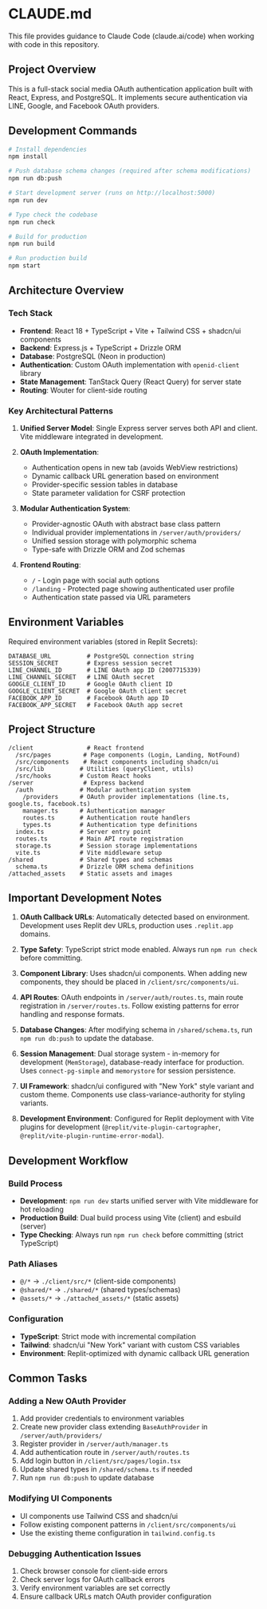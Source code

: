 # CLAUDE.md

This file provides guidance to Claude Code (claude.ai/code) when working with code in this repository.

## Project Overview

This is a full-stack social media OAuth authentication application built with React, Express, and PostgreSQL. It implements secure authentication via LINE, Google, and Facebook OAuth providers.

## Development Commands

```bash
# Install dependencies
npm install

# Push database schema changes (required after schema modifications)
npm run db:push

# Start development server (runs on http://localhost:5000)
npm run dev

# Type check the codebase
npm run check

# Build for production
npm run build

# Run production build
npm start
```

## Architecture Overview

### Tech Stack
- **Frontend**: React 18 + TypeScript + Vite + Tailwind CSS + shadcn/ui components
- **Backend**: Express.js + TypeScript + Drizzle ORM
- **Database**: PostgreSQL (Neon in production)
- **Authentication**: Custom OAuth implementation with `openid-client` library
- **State Management**: TanStack Query (React Query) for server state
- **Routing**: Wouter for client-side routing

### Key Architectural Patterns

1. **Unified Server Model**: Single Express server serves both API and client. Vite middleware integrated in development.

2. **OAuth Implementation**: 
   - Authentication opens in new tab (avoids WebView restrictions)
   - Dynamic callback URL generation based on environment
   - Provider-specific session tables in database
   - State parameter validation for CSRF protection

3. **Modular Authentication System**:
   - Provider-agnostic OAuth with abstract base class pattern
   - Individual provider implementations in `/server/auth/providers/`
   - Unified session storage with polymorphic schema
   - Type-safe with Drizzle ORM and Zod schemas

4. **Frontend Routing**:
   - `/` - Login page with social auth options
   - `/landing` - Protected page showing authenticated user profile
   - Authentication state passed via URL parameters

## Environment Variables

Required environment variables (stored in Replit Secrets):
```
DATABASE_URL          # PostgreSQL connection string
SESSION_SECRET        # Express session secret
LINE_CHANNEL_ID       # LINE OAuth app ID (2007715339)
LINE_CHANNEL_SECRET   # LINE OAuth secret
GOOGLE_CLIENT_ID      # Google OAuth client ID
GOOGLE_CLIENT_SECRET  # Google OAuth client secret
FACEBOOK_APP_ID       # Facebook OAuth app ID
FACEBOOK_APP_SECRET   # Facebook OAuth app secret
```

## Project Structure

```
/client               # React frontend
  /src/pages         # Page components (Login, Landing, NotFound)
  /src/components    # React components including shadcn/ui
  /src/lib          # Utilities (queryClient, utils)
  /src/hooks        # Custom React hooks
/server              # Express backend
  /auth             # Modular authentication system
    /providers      # OAuth provider implementations (line.ts, google.ts, facebook.ts)
    manager.ts      # Authentication manager
    routes.ts       # Authentication route handlers
    types.ts        # Authentication type definitions
  index.ts          # Server entry point
  routes.ts         # Main API route registration
  storage.ts        # Session storage implementations
  vite.ts           # Vite middleware setup
/shared             # Shared types and schemas
  schema.ts         # Drizzle ORM schema definitions
/attached_assets    # Static assets and images
```

## Important Development Notes

1. **OAuth Callback URLs**: Automatically detected based on environment. Development uses Replit dev URLs, production uses `.replit.app` domains.

2. **Type Safety**: TypeScript strict mode enabled. Always run `npm run check` before committing.

3. **Component Library**: Uses shadcn/ui components. When adding new components, they should be placed in `/client/src/components/ui`.

4. **API Routes**: OAuth endpoints in `/server/auth/routes.ts`, main route registration in `/server/routes.ts`. Follow existing patterns for error handling and response formats.

5. **Database Changes**: After modifying schema in `/shared/schema.ts`, run `npm run db:push` to update the database.

6. **Session Management**: Dual storage system - in-memory for development (`MemStorage`), database-ready interface for production. Uses `connect-pg-simple` and `memorystore` for session persistence.

7. **UI Framework**: shadcn/ui configured with "New York" style variant and custom theme. Components use class-variance-authority for styling variants.

8. **Development Environment**: Configured for Replit deployment with Vite plugins for development (`@replit/vite-plugin-cartographer`, `@replit/vite-plugin-runtime-error-modal`).

## Development Workflow

### Build Process
- **Development**: `npm run dev` starts unified server with Vite middleware for hot reloading
- **Production Build**: Dual build process using Vite (client) and esbuild (server)
- **Type Checking**: Always run `npm run check` before committing (strict TypeScript)

### Path Aliases
- `@/*` → `./client/src/*` (client-side components)
- `@shared/*` → `./shared/*` (shared types/schemas)
- `@assets/*` → `./attached_assets/*` (static assets)

### Configuration
- **TypeScript**: Strict mode with incremental compilation
- **Tailwind**: shadcn/ui "New York" variant with custom CSS variables
- **Environment**: Replit-optimized with dynamic callback URL generation

## Common Tasks

### Adding a New OAuth Provider
1. Add provider credentials to environment variables
2. Create new provider class extending `BaseAuthProvider` in `/server/auth/providers/`
3. Register provider in `/server/auth/manager.ts`
4. Add authentication route in `/server/auth/routes.ts`
5. Add login button in `/client/src/pages/login.tsx`
6. Update shared types in `/shared/schema.ts` if needed
7. Run `npm run db:push` to update database

### Modifying UI Components
- UI components use Tailwind CSS and shadcn/ui
- Follow existing component patterns in `/client/src/components/ui`
- Use the existing theme configuration in `tailwind.config.ts`

### Debugging Authentication Issues
1. Check browser console for client-side errors
2. Check server logs for OAuth callback errors
3. Verify environment variables are set correctly
4. Ensure callback URLs match OAuth provider configuration